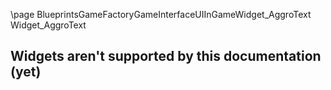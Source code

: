 \page BlueprintsGameFactoryGameInterfaceUIInGameWidget_AggroText Widget_AggroText
## Widgets aren't supported by this documentation (yet)
